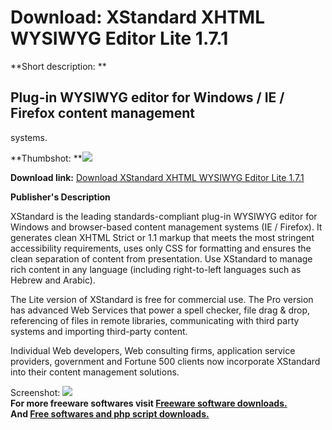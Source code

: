 # Download: XStandard XHTML WYSIWYG Editor Lite 1.7.1

**Short description: **

## Plug-in WYSIWYG editor for Windows / IE / Firefox content management
systems.

  
**Thumbshot: **![](http://www.freewarefiles.com/screenshot/xstandard_lite_md.gif)   
  
**Download link:** [Download XStandard XHTML WYSIWYG Editor Lite 1.7.1](http://freesoftwares.boysofts.com/XStandard-XHTML-WYSIWYG-Editor-Lite_program_7485.html)  
  

**Publisher's Description**  
  

XStandard is the leading standards-compliant plug-in WYSIWYG editor for
Windows and browser-based content management systems (IE / Firefox). It
generates clean XHTML Strict or 1.1 markup that meets the most stringent
accessibility requirements, uses only CSS for formatting and ensures the clean
separation of content from presentation. Use XStandard to manage rich content
in any language (including right-to-left languages such as Hebrew and Arabic).

The Lite version of XStandard is free for commercial use. The Pro version has
advanced Web Services that power a spell checker, file drag & drop,
referencing of files in remote libraries, communicating with third party
systems and importing third-party content.

Individual Web developers, Web consulting firms, application service
providers, government and Fortune 500 clients now incorporate XStandard into
their content management solutions.

  
  
Screenshot: ![](http://www.freewarefiles.com/screenshot/xstandard_lite.gif)  
**For more freeware softwares visit [Freeware software downloads.](http://freesoftwares.boysofts.com/)**   
**And [Free softwares and php script downloads.](http://www.boysofts.com/)**

